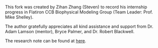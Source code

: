 This fork was created by Zihan Zhang (Steven) to record his internship progress in Flatiron CCB Biophysical Modeling Group (Team Leader: Prof. Mike Shelley). 

The author gratefully appreciates all kind assistance and support from Dr. Adam Lamson (mentor), Bryce Palmer, and Dr. Robert Blackwell. 

The research note can be found at [here](https://www.overleaf.com/read/vtvmkfmwrpmc). 
